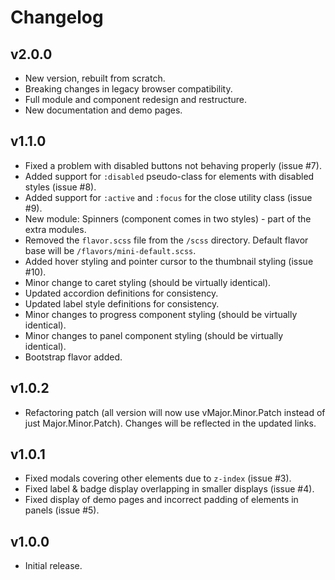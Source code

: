 # Changelog

## v2.0.0

- New version, rebuilt from scratch.
- Breaking changes in legacy browser compatibility.
- Full module and component redesign and restructure.
- New documentation and demo pages.

## v1.1.0

- Fixed a problem with disabled buttons not behaving properly (issue #7).
- Added support for `:disabled` pseudo-class for elements with disabled styles (issue #8).
- Added support for `:active` and `:focus` for the close utility class (issue #9).
- New module: Spinners (component comes in two styles) - part of the extra modules.
- Removed the `flavor.scss` file from the `/scss` directory. Default flavor base will be `/flavors/mini-default.scss`.
- Added hover styling and pointer cursor to the thumbnail styling (issue #10).
- Minor change to caret styling (should be virtually identical).
- Updated accordion definitions for consistency.
- Updated label style definitions for consistency.
- Minor changes to progress component styling (should be virtually identical).
- Minor changes to panel component styling (should be virtually identical).
- Bootstrap flavor added.

## v1.0.2

- Refactoring patch (all version will now use vMajor.Minor.Patch instead of just Major.Minor.Patch). Changes will be reflected in the updated links.

## v1.0.1

- Fixed modals covering other elements due to `z-index` (issue #3).
- Fixed label & badge display overlapping in smaller displays (issue #4).
- Fixed display of demo pages and incorrect padding of elements in panels (issue #5).

## v1.0.0

- Initial release.